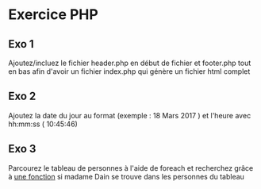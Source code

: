 # Exercice PHP

## Exo 1  
Ajoutez/incluez le fichier header.php en début de fichier et footer.php tout en bas afin d'avoir un fichier index.php qui génère un fichier html complet  

## Exo 2   
Ajoutez la date du jour au format (exemple : 18 Mars 2017 ) et l'heure avec hh:mm:ss ( 10:45:46)  

## Exo 3  
Parcourez le tableau de personnes à l'aide de foreach et recherchez grâce à [une fonction](https://openclassrooms.com/courses/concevez-votre-site-web-avec-php-et-mysql/les-tableaux) si madame Dain se trouve dans les personnes du tableau  
